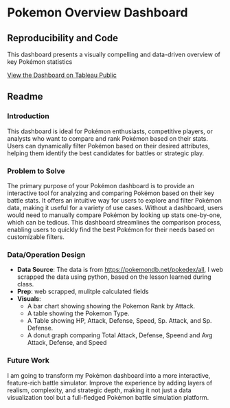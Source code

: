 # Pokemon Overview Dashboard

## Reproducibility and Code
This dashboard presents a visually compelling and data-driven overview of key Pokémon statistics

[View the Dashboard on Tableau Public](https://public.tableau.com/app/profile/drew.crowe/viz/Midterm_17298818593900/PokemonOverview?publish=yes) 

## Readme

### Introduction
This dashboard is ideal for Pokémon enthusiasts, competitive players, or analysts who want to compare and rank Pokémon based on their stats. Users can dynamically filter Pokémon based on their desired attributes, helping them identify the best candidates for battles or strategic play.

### Problem to Solve
The primary purpose of your Pokémon dashboard is to provide an interactive tool for analyzing and comparing Pokémon based on their key battle stats. It offers an intuitive way for users to explore and filter Pokémon data, making it useful for a variety of use cases. Without a dashboard, users would need to manually compare Pokémon by looking up stats one-by-one, which can be tedious. This dashboard streamlines the comparison process, enabling users to quickly find the best Pokémon for their needs based on customizable filters.

### Data/Operation Design
- **Data Source**: The data is from https://pokemondb.net/pokedex/all, I web scrapped the data using python, based on the lesson learned during class.
- **Prep**: web scrapped, mulitple calculated fields
- **Visuals**: 
  - A bar chart showing showing the Pokemon Rank by Attack.
  - A table showing the Pokemon Type.
  - A Table showing HP, Attack, Defense, Speed, Sp. Attack, and Sp. Defense.
  - A donut graph comparing Total Attack, Defense, Speend and Avg Attack, Defense, and Speed

### Future Work
I am going to transform my Pokémon dashboard into a more interactive, feature-rich battle simulator. Improve the experience by adding layers of realism, complexity, and strategic depth, making it not just a data visualization tool but a full-fledged Pokémon battle simulation platform. 

